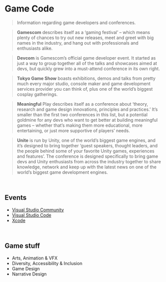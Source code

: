 # Game Code 

> Information regarding game developers and conferences.

> **Gamescom** describes itself as a ‘gaming festival’ – which means plenty of chances to try out new releases, meet and greet with big names in the industry, and hang out with professionals and enthusiasts alike. 

> **Devcom** is Gamescom’s official game developer event. It started as just a way to group together all of the talks and showcases aimed at devs, but quickly grew into a must-attend conference in its own right. 

> **Tokyo Game Show** boasts exhibitions, demos and talks from pretty much every major studio, console maker and game development services provider you can think of, plus one of the world’s biggest cosplay gatherings. 

> **Meaningful** Play describes itself as a conference about ‘theory, research and game design innovations, principles and practices.’ It’s smaller than the first two conferences in this list, but a potential goldmine for any devs who want to get better at building meaningful games – whether that’s making them more educational, more entertaining, or just more supportive of players’ needs.

> **Unite** is run by Unity, one of the world’s biggest game engines, and it’s designed to bring together ‘guest speakers, thought leaders, and the people behind some of your favorite Unity games, experiences and features’. The conference is designed specifically to bring game devs and Unity enthusiasts from across the industry together to share knowledge, network and keep up with the latest news on one of the world’s biggest game development engines. 


</br>

## Events
* [Visual Studio Community](https://visualstudio.microsoft.com/vs/community/)
* [Visual Studio Code](https://code.visualstudio.com/docs/languages/cpp)
* [Xcode](https://cppinstitute.org/certification)

</br>


## Game stuff
- Arts, Animation & VFX 
- Diversity, Accessibility & Inclusion 
- Game Design
- Narrative Design